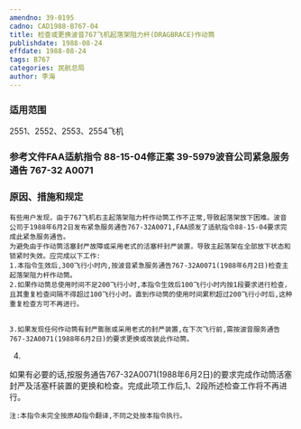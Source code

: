 ```yaml
---
amendno: 39-0195
cadno: CAD1988-B767-04
title: 检查或更换波音767飞机起落架阻力杆(DRAGBRACE)作动筒
publishdate: 1988-08-24
effdate: 1988-08-24
tags: B767
categories: 民航总局
author: 李海
---
```


### 适用范围 
2551、2552、2553、2554飞机

### 参考文件FAA适航指令 88-15-04修正案 39-5979波音公司紧急服务通告 767-32 A0071 

### 原因、措施和规定 
    有些用户发现，由于767飞机右主起落架阻力杆作动筒工作不正常,导致起落架放下困难。波音公司于1988年6月2日发布紧急服务通告767-32A0071,FAA颁发了适航指令88-15-04要求完成此紧急服务通告。
    为避免由于作动筒活塞封严故障或采用老式的活塞杆封严装置，导致主起落架在全部放下状态和锁紧时失效。应完成以下工作: 
    1.本指令生效后,300飞行小时内,按波音紧急服务通告767-32A0071(1988年6月2日)检查主起落架阻力杆作动筒。
    2.如果作动筒总使用时间不足200飞行小时,本指令生效后100飞行小时内按1段要求进行检查，且其重复检查间隔不得超过100飞行小时。直到作动筒的使用时间累积超过200飞行小时后,这种重复检查方可不再进行。 

  
    3.如果发现任何作动筒有封严膨胀或采用老式的封严装置,在下次飞行前,需按波音服务通告767-32A0071(1988年6月2日)的要求更换或改装此作动筒。 
4.
如果有必要的话,按服务通告767-32A0071(1988年6月2日)的要求完成作动筒活塞封严及活塞杆装置的更换和检查。完成此项工作后,1、2段所述检查工作将不再进行。 

    注:本指令未完全按原AD指令翻译,不同之处按本指令执行。
